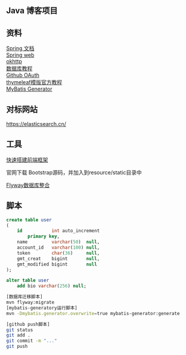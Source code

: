 ## Java 博客项目


## 资料
[Spring 文档](https://spring.io/guides)  
[Spring web](https://spring.io/guides/gs/serving-web-content/)  
[okhttp](https://square.github.io/okhttp/)  
[数据库教程](https://www.runoob.com/mysql/mysql-tutorial.html)  
[Github OAuth](https://developer.github.com/apps/building-github-apps/)  
[thymeleaf模版官方教程](https://www.thymeleaf.org/doc/tutorials/3.0/usingthymeleaf.html)  
[MyBatis Generator](http://www.mybatis.org/generator/)  


## 对标网站
https://elasticsearch.cn/

## 工具
[快速搭建前端框架](https://v3.bootcss.com/getting-started/)
 
官网下载 Bootstrap源码，并加入到resource/static目录中

[Flyway数据库整合](https://flywaydb.org/getstarted/)


## 脚本
```sql
create table user
(
    id           int auto_increment
        primary key,
    name         varchar(50)  null,
    account_id   varchar(100) null,
    token        char(36)     null,
    gmt_creat    bigint       null,
    gmt_modified bigint       null
);

alter table user
	add bio varchar(256) null;
```
```bash
[数据库迁移脚本]
mvn flyway:migrate
[mybatis-generatory运行脚本]
mvn -Dmybatis.generator.overwrite=true mybatis-generator:generate

[github push脚本]
git status
git add .
git commit -m "..."
git push



